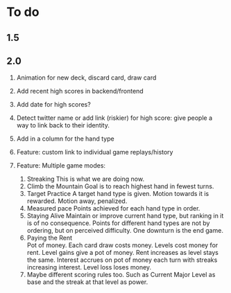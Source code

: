 # To do

## 1.5


## 2.0

1. Animation for new deck, discard card, draw card
9. Add recent high scores in backend/frontend
10. Add date for high scores?
11. Detect twitter name or add link (riskier) for high score: give people a way to link back to their identity.
10. Add in a column for the hand type
13. Feature: custom link to individual game replays/history
14. Feature: Multiple game modes:

	1. Streaking
		This is what we are doing now.
	2. Climb the Mountain
		Goal is to reach highest hand in fewest turns.
	3. Target Practice
		A target hand type is given. Motion towards it is rewarded. Motion away, penalized.
	4. Measured pace
		Points achieved for each hand type in order. 
	5. Staying Alive
		Maintain or improve current hand type, but ranking in it is of no consequence. Points for different hand types are not by ordering, but on perceived difficulty. One downturn is the end game.
	6. Paying the Rent	
		Pot of money. Each card draw costs money. Levels cost money for rent. Level gains give a pot of money. Rent increases as level stays the same. Interest accrues on pot of money each turn with streaks increasing interest. Level loss loses money.
	10. Maybe different scoring rules too. Such as Current Major Level as base and the streak at that level as power. 